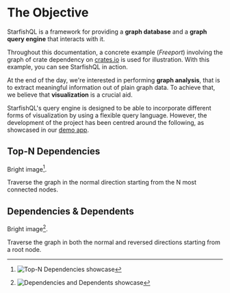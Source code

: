 # The Objective

StarfishQL is a framework for providing a **graph database** and a **graph query engine** that interacts with it.

Throughout this documentation, a concrete example (*Freeport*) involving the graph of crate dependency on [crates.io](https://crates.io/) is used for illustration. With this example, you can see StarfishQL in action.

At the end of the day, we're interested in performing **graph analysis**, that is to extract meaningful information out of plain graph data. To achieve that, we believe that **visualization** is a crucial aid.

StarfishQL's query engine is designed to be able to incorporate different forms of visualization by using a flexible query language. However, the development of the project has been centred around the following, as showcased in our [demo app](#).

## Top-N Dependencies

Bright image[^1].

Traverse the graph in the normal direction starting from the N most connected nodes.

## Dependencies & Dependents

Bright image[^2].

Traverse the graph in both the normal and reversed directions starting from a root node.

[^1]: ![Top-N Dependencies showcase](/img/graph_example.png)

[^2]: ![Dependencies and Dependents showcase](/img/tree_example.png)
